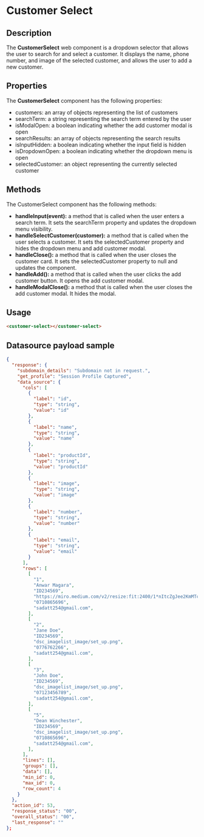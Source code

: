 # Customer Select

## Description

The **CustomerSelect** web component is a dropdown selector that allows the user to search for and select a customer. It displays the name, phone number, and image of the selected customer, and allows the user to add a new customer.

## Properties

The **CustomerSelect** component has the following properties:

- customers: an array of objects representing the list of customers
- searchTerm: a string representing the search term entered by the user
- isModalOpen: a boolean indicating whether the add customer modal is open
- searchResults: an array of objects representing the search results
- isInputHidden: a boolean indicating whether the input field is hidden
- isDropdownOpen: a boolean indicating whether the dropdown menu is open
- selectedCustomer: an object representing the currently selected customer

## Methods

The CustomerSelect component has the following methods:

- **handleInput(event):** a method that is called when the user enters a search term. It sets the searchTerm property and updates the dropdown menu visibility.
- **handleSelectCustomer(customer):** a method that is called when the user selects a customer. It sets the selectedCustomer property and hides the dropdown menu and add customer modal.
- **handleClose():** a method that is called when the user closes the customer card. It sets the selectedCustomer property to null and updates the component.
- **handleAdd():** a method that is called when the user clicks the add customer button. It opens the add customer modal.
- **handleModalClose():** a method that is called when the user closes the add customer modal. It hides the modal.

## Usage

``` html
<customer-select></customer-select>
```

## Datasource payload sample

``` json
{
  "response": {
    "subdomain_details": "Subdomain not in request.",
    "get_profile": "Session Profile Captured",
    "data_source": {
      "cols": [
        {
          "label": "id",
          "type": "string",
          "value": "id"
        },
        {
          "label": "name",
          "type": "string",
          "value": "name"
        },
        {
          "label": "productId",
          "type": "string",
          "value": "productId"
        },
        {
          "label": "image",
          "type": "string",
          "value": "image"
        },
        {
          "label": "number",
          "type": "string",
          "value": "number"
        },
        {
          "label": "email",
          "type": "string",
          "value": "email"
        }
      ],
      "rows": [
        [
          "1",
          "Anwar Magara",
          "ID234569",
          "https://miro.medium.com/v2/resize:fit:2400/1*nItcZgJee2KmMTcshAg4Xg.jpeg",
          "0710865696",
          "sadatt254@gmail.com",
        ],
        [
          "2",
          "Jane Doe",
          "ID234569",
          "dsc_imagelist_image/set_up.png",
          "0776762266",
          "sadatt254@gmail.com",
        ],
        [
          "3",
          "John Doe",
          "ID234569",
          "dsc_imagelist_image/set_up.png",
          "07123456789",
          "sadatt254@gmail.com",
        ],
        [
          "5",
          "Dean Winchester",
          "ID234569",
          "dsc_imagelist_image/set_up.png",
          "0710865696",
          "sadatt254@gmail.com",
        ],
      ],
      "lines": [],
      "groups": [],
      "data": [],
      "min_id": 0,
      "max_id": 0,
      "row_count": 4
    }
  },
  "action_id": 53,
  "response_status": "00",
  "overall_status": "00",
  "last_response": ""
};
```
